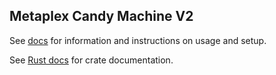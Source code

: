 ## Metaplex Candy Machine V2

See [docs](https://docs.metaplex.com/programs/candy-machine/) for information and instructions on usage and setup.

See [Rust docs](https://docs.rs/mpl-candy-machine) for crate documentation.
